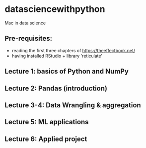 # datasciencewithpython
Msc in data science

## Pre-requisites: 

- reading the first three chapters of https://theeffectbook.net/
- having installed RStudio + library 'reticulate'

## Lecture 1: basics of Python and NumPy
## Lecture 2: Pandas (introduction)
## Lecture 3-4: Data Wrangling & aggregation
## Lecture 5: ML applications
## Lecture 6: Applied project
